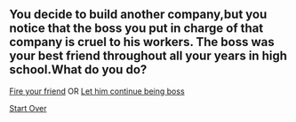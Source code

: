 ## You decide to build another company,but you notice that the boss you put in charge of that company is cruel to his workers. The boss was your best friend throughout all your years in high school.What do you do? 

[Fire your friend](success.md) OR [Let him continue being boss](companyfailed.md)

[Start Over](../home.md)
